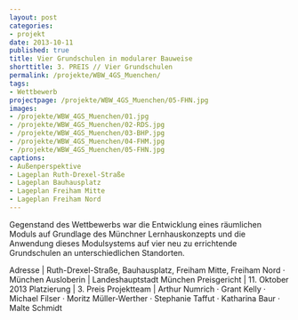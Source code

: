 ```yaml
---
layout: post
categories:
- projekt
date: 2013-10-11
published: true
title: Vier Grundschulen in modularer Bauweise
shorttitle: 3. PREIS // Vier Grundschulen
permalink: /projekte/WBW_4GS_Muenchen/
tags: 
- Wettbewerb
projectpage: /projekte/WBW_4GS_Muenchen/05-FHN.jpg
images:
- /projekte/WBW_4GS_Muenchen/01.jpg
- /projekte/WBW_4GS_Muenchen/02-RDS.jpg
- /projekte/WBW_4GS_Muenchen/03-BHP.jpg
- /projekte/WBW_4GS_Muenchen/04-FHM.jpg
- /projekte/WBW_4GS_Muenchen/05-FHN.jpg
captions:
- Außenperspektive
- Lageplan Ruth-Drexel-Straße
- Lageplan Bauhausplatz
- Lageplan Freiham Mitte
- Lageplan Freiham Nord
---
```

Gegenstand des Wettbewerbs war die Entwicklung eines räumlichen Moduls auf Grundlage des Münchner Lernhauskonzepts und die Anwendung dieses Modulsystems auf vier neu zu errichtende Grundschulen an unterschiedlichen Standorten.

Adresse				|	Ruth-Drexel-Straße, Bauhausplatz, Freiham Mitte, Freiham Nord · München
Ausloberin			|	Landeshauptstadt München
Preisgericht		|	11. Oktober 2013
Platzierung			|	3. Preis
Projektteam			|	Arthur Numrich · Grant Kelly · Michael Filser · Moritz Müller-Werther · Stephanie Taffut · Katharina Baur · Malte Schmidt